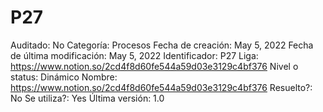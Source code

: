 # P27

Auditado: No
Categoría: Procesos
Fecha de creación: May 5, 2022
Fecha de última modificación: May 5, 2022
Identificador: P27
Liga: https://www.notion.so/2cd4f8d60fe544a59d03e3129c4bf376 
Nivel o status: Dinámico
Nombre: https://www.notion.so/2cd4f8d60fe544a59d03e3129c4bf376 
Resuelto?: No
Se utiliza?: Yes
Última versión: 1.0